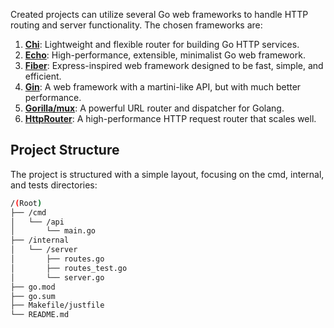 Created projects can utilize several Go web frameworks to handle HTTP routing and server functionality. The chosen frameworks are:

1. [**Chi**](https://github.com/go-chi/chi): Lightweight and flexible router for building Go HTTP services.
2. [**Echo**](https://github.com/labstack/echo): High-performance, extensible, minimalist Go web framework.
3. [**Fiber**](https://github.com/gofiber/fiber): Express-inspired web framework designed to be fast, simple, and efficient.
4. [**Gin**](https://github.com/gin-gonic/gin): A web framework with a martini-like API, but with much better performance.
5. [**Gorilla/mux**](https://github.com/gorilla/mux): A powerful URL router and dispatcher for Golang.
6. [**HttpRouter**](https://github.com/julienschmidt/httprouter): A high-performance HTTP request router that scales well.

## Project Structure

The project is structured with a simple layout, focusing on the cmd, internal, and tests directories:

```bash
/(Root)
├── /cmd
│   └── /api
│       └── main.go
├── /internal
│   └── /server
│       ├── routes.go
│       ├── routes_test.go
│       └── server.go
├── go.mod
├── go.sum
├── Makefile/justfile
└── README.md
```
